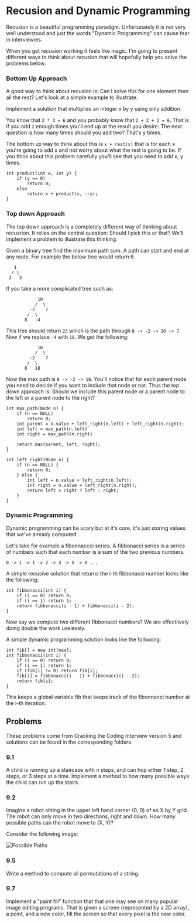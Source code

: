 # Recusion and Dynamic Programming

Recusion is a beautiful programming paradigm. Unfortunately it is not very well understood and just the words "Dynamic Programming" can cause fear in interviewies.

When you get recusion working it feels like magic. I'm going to present different ways to think about recusion that will hopefully help you solve the problems below.

### Bottom Up Approach

A good way to think about recusion is: Can I solve this for one element then all the rest? Let's look at a simple example to illustrate.

Implement a solution that multiplies an integer x by y using only addition.

You know that `2 * 3 = 6` and you probably know that `2 + 2 + 2 = 6`. That is if you add `2` enough times you'll end up at the result you desire. The next question is how many times should you add two? That's y times.

The bottom up way to think about this is `x + rest(x)` that is for each x you're going to add x and not worry about what the rest is going to be. If you think about this problem carefully you'll see that you need to add x, y times.

	int product(int x, int y) {
		if (y == 0) 
			return 0;
		else
			return x + product(x, --y);
	}

### Top down Approach

The top down approach is a completely different way of thinking about recusrion. It relies on the central question: Should I pick this or that? We'll implement a problem to illustrate this thinking.

Given a binary tree find the maximum path sum. A path can start and end at any node. For example the below tree would return 6.

   	   1
      / \
     2   3

If you take a more complicated tree such as:

                10
               /  \
	     	 -2    7
           	/  \     
	 	   8   -4    

This tree should return `23` which is the path through `8 -> -2 -> 10 -> 7`. Now if we replace `-4` with `18`. We get the following:

                10
               /  \
	     	 -2    7
           	/  \     
	 	   8   18   

Now the max path is `8 -> -2 -> 18`. You'll notice that for each parent node you need to decide if you want to include that node or not. Thus the top down approach is: Should we include this parent node or a parent node to the left or a parent node to the right?

	int max_path(Node n) {
		if (n == NULL)
			return 0;
		int parent = n.value + left_right(n.left) + left_right(n.right);
		int left = max_path(n.left)
		int right = max_path(n.right)

		return max(parent, left, right);
	}

	int left_right(Node n) {
		if (n == NULL) {
			return 0;
		} else {
			int left = n.value + left_right(n.left);
			int right = n.value + left_right(n.right);
			return left > right ? left : right;
		}
	}

### Dynamic Programming

Dynamic programming can be scary but at it's core, it's just storing values that we've already computed.

Let's take for example a fibonnaccci series. A fibbonacci series is a series of numbers such that each number is a sum of the two previous numbers. 

	0 -> 1 -> 1 -> 2 -> 3 -> 5 -> 8 ...

A simple recusive solution that returns the i-th fibbonacci number looks like the following:

	int fibbonacci(int i) {
		if (i == 0) return 0;
		if (i == 1) return 1;
		return fibbonacci(i - 1) + fibbonacci(i - 2);
	}

Now say we compute two different fibbonacci numbers? We are effectlively doing double the work uselessly.

A simple dynamic programming solution looks like the follwoing:

	int fib[] = new int[max];
	int fibbonacci(int i) {
		if (i == 0) return 0;
		if (i == 1) return 1;
		if (fib[i] != 0) return fib[i];
		fib[i] = fibbonacci(i - 1) + fibbonacci(i - 2);
		return fib[i];
	}

This keeps a global variable fib that keeps track of the fibonnacci number at the i-th iteration.

## Problems

These problems come from Cracking the Coding Interview version 5 and solutions can be found in the corresponding folders.

### 9.1

A child is running up a staircase with n steps, and can hop either 1 step, 2 steps, or 3 steps at a time. Implement a method to how many possible ways the child can run up the stairs.

### 9.2

Imagine a robot sitting in the upper left hand corner (0, 0) of an X by Y grid. The robot can only move in two directions, right and down. How many possible paths can the robot move to (X, Y)?

Consider the following image:

![Possible Paths](https://octodex.github.com/images/yaktocat.png)

### 9.5

Write a method to compute all permutations of a string.

### 9.7

Implement a "paint fill" function that that one may see on many popular image editing programs. That is given a screen (represented by a 2D array), a point, and a new color, fill the screen so that every pixel is the new color.